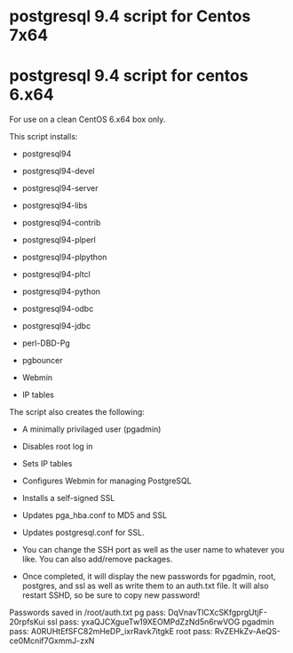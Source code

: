 # postgresql 9.4 script for Centos 7x64

# postgresql 9.4 script for centos 6.x64

For use on a clean CentOS 6.x64 box only.

This script installs:

- postgresql94 

- postgresql94-devel

- postgresql94-server 

- postgresql94-libs 

- postgresql94-contrib 

- postgresql94-plperl 

- postgresql94-plpython 

- postgresql94-pltcl 

- postgresql94-python 

- postgresql94-odbc 

- postgresql94-jdbc 

- perl-DBD-Pg 

- pgbouncer

- Webmin

- IP tables

The script also creates the following:

- A minimally privilaged user (pgadmin)

- Disables root log in

- Sets IP tables

- Configures Webmin for managing PostgreSQL

- Installs a self-signed SSL

- Updates pga_hba.conf to MD5 and SSL

- Updates postgresql.conf for SSL.

- You can change the SSH port as well as the user name to whatever you like.  You can also add/remove packages.

- Once completed, it will display the new passwords for pgadmin, root, postgres, and ssl as well as write them to an auth.txt file.  It will also restart SSHD, so be sure to copy new password!


Passwords saved in /root/auth.txt
pg pass: DqVnavTlCXcSKfgprgUtjF-20rpfsKui
ssl pass: yxaQJCXgueTw19XEOMPdZzNd5n6rwVOG
pgadmin pass: A0RUHtEfSFC82mHeDP_ixrRavk7itgkE
root pass: RvZEHkZv-AeQS-ce0Mcnif7GxmmJ-zxN
